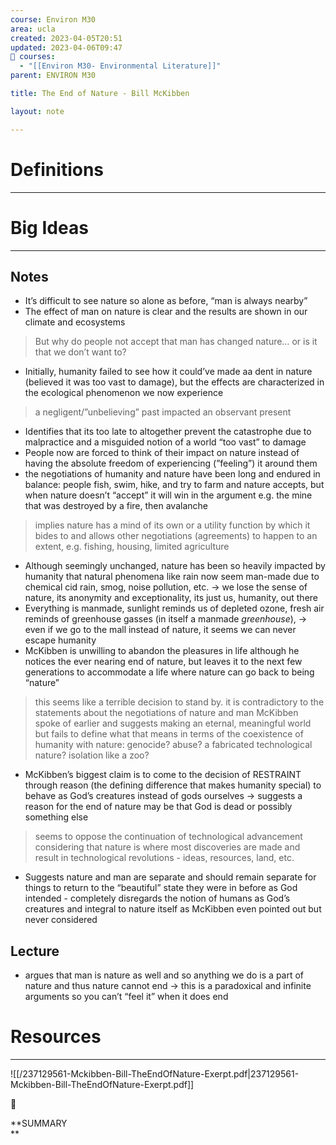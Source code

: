 ```yaml
---
course: Environ M30
area: ucla
created: 2023-04-05T20:51
updated: 2023-04-06T09:47
📕 courses:
  - "[[Environ M30- Environmental Literature]]"
parent: ENVIRON M30

title: The End of Nature - Bill McKibben

layout: note

---
```

# Definitions

---

# Big Ideas

---

## Notes

- It’s difficult to see nature so alone as before, “man is always nearby”
- The effect of man on nature is clear and the results are shown in our climate and ecosystems

> But why do people not accept that man has changed nature… or is it that we don’t want to?

- Initially, humanity failed to see how it could’ve made aa dent in nature (believed it was too vast to damage), but the effects are characterized in the ecological phenomenon we now experience

> a negligent/”unbelieving” past impacted an observant present

- Identifies that its too late to altogether prevent the catastrophe due to malpractice and a misguided notion of a world “too vast” to damage
- People now are forced to think of their impact on nature instead of having the absolute freedom of experiencing (”feeling”) it around them
- the negotiations of humanity and nature have been long and endured in balance: people fish, swim, hike, and try to farm and nature accepts, but when nature doesn’t “accept” it will win in the argument e.g. the mine that was destroyed by a fire, then avalanche

> implies nature has a mind of its own or a utility function by which it bides to and allows other negotiations (agreements) to happen to an extent, e.g. fishing, housing, limited agriculture

- Although seemingly unchanged, nature has been so heavily impacted by humanity that natural phenomena like rain now seem man-made due to chemical cid rain, smog, noise pollution, etc. → we lose the sense of nature, its anonymity and exceptionality, its just us, humanity, out there
- Everything is manmade, sunlight reminds us of depleted ozone, fresh air reminds of greenhouse gasses (in itself a manmade _greenhouse_), → even if we go to the mall instead of nature, it seems we can never escape humanity
- McKibben is unwilling to abandon the pleasures in life although he notices the ever nearing end of nature, but leaves it to the next few generations to accommodate a life where nature can go back to being “nature”

> this seems like a terrible decision to stand by. it is contradictory to the statements about the negotiations of nature and man McKibben spoke of earlier and suggests making an eternal, meaningful world but fails to define what that means in terms of the coexistence of humanity with nature: genocide? abuse? a fabricated technological nature? isolation like a zoo?

- McKibben’s biggest claim is to come to the decision of RESTRAINT through reason (the defining difference that makes humanity special) to behave as God’s creatures instead of gods ourselves → suggests a reason for the end of nature may be that God is dead or possibly something else

> seems to oppose the continuation of technological advancement considering that nature is where most discoveries are made and result in technological revolutions - ideas, resources, land, etc.

- Suggests nature and man are separate and should remain separate for things to return to the “beautiful” state they were in before as God intended - completely disregards the notion of humans as God’s creatures and integral to nature itself as McKibben even pointed out but never considered

  

## Lecture

- argues that man is nature as well and so anything we do is a part of nature and thus nature cannot end → this is a paradoxical and infinite arguments so you can’t “feel it” when it does end

# Resources

---

![[/237129561-Mckibben-Bill-TheEndOfNature-Exerpt.pdf|237129561-Mckibben-Bill-TheEndOfNature-Exerpt.pdf]]

📌

**SUMMARY  
**